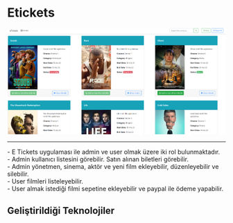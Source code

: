 # Etickets
![Kodluyoruz Logo](images/1.png)
 
<hr/>
- E Tickets uygulaması ile admin ve user olmak üzere iki rol bulunmaktadır. <br>
- Admin kullanıcı listesini görebilir. Satın alınan biletleri görebilir. <br>
- Admin yönetmen, sinema, aktör ve yeni film ekleyebilir, düzenleyebilir ve silebilir.<br>
- User filmleri listeleyebilir. <br>
- User almak istediği filmi sepetine ekleyebilir ve paypal ile ödeme yapabilir.<br>

## Geliştirildiği Teknolojiler
